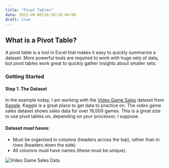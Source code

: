```yaml
---
title: "Pivot Tables"
date: 2023-08-06T16:50:28-04:00
draft: true
---
```


## What is a Pivot Table?

A pivot table is a tool in Excel that makes it easy to quickly summarize a dataset. More powerful tools are required to work with huge sets of data, but pivot tables work great to quickly gather insights about smaller sets.

### Getting Started

#### Step 1. The Dataset

In the example today, I am working with the [Video Game Sales](https://www.kaggle.com/datasets/gregorut/videogamesales) dataset from [Kaggle](https://www.kaggle.com). Kaggle is a great place to get data to practice on. The video game sales dataset shows sales data for over 16,000 games. This is a great size to use pivot tables on, depending on your processor, I suppose.  

#### Dataset must haves:
- Must be organized in columns (headers across the top), rather than in rows (headers down the side).
- All columns must have names (these must be unique). 
&nbsp;
&nbsp;
  
![Video Game Sales Data](/vgsalesdataset.png)

